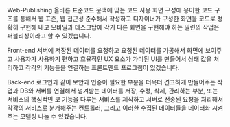 Web-Publishing
올바른 표준코드 문맥에 맞는 코드 사용 화면 구성에 용이한 코드 구조를 통해서 웹 표준, 웹 접근성 준수해서 작성하고 디자이너가 구성한 화면을 코드로 정확히 구현해 내고 모바일과 데스크탑에 각기 다른 화면을 구현해야 하는 일련의 작업은 퍼블리싱이라고 할 수 있겠습니다.

Front-end
서버에 저장된 데이터를 요청하고 요청된 데이터를 가공해서 화면에 보여주고
사용자가 사용하기 편하고 효율적인 UX 요소가 가미된 UI를 만들어서 상태 값을 처리하고 각각의 기능들을 연결하는 프론트엔드 프로그램이 있겠습니다.

Back-end
로그인과 같이 보안과 인증이 필요한 부분을 더욱더 견고하게 만들어주는 작업과 DB와 서버를 연결해서 넘겨받는 데이터를 저장, 수정, 삭제, 관리하는 부분, 또는 서비스의 핵심적인 코 기능을 다루는 서비스를 제작하고 서버로 전송된 요청을 처리해서 각각의 서비스로 분개해주는 컨트롤러, 그리고 이러한 수집된 데이터들을 데이터화 시켜주는 모델링 나눌 수 있겠습니다.